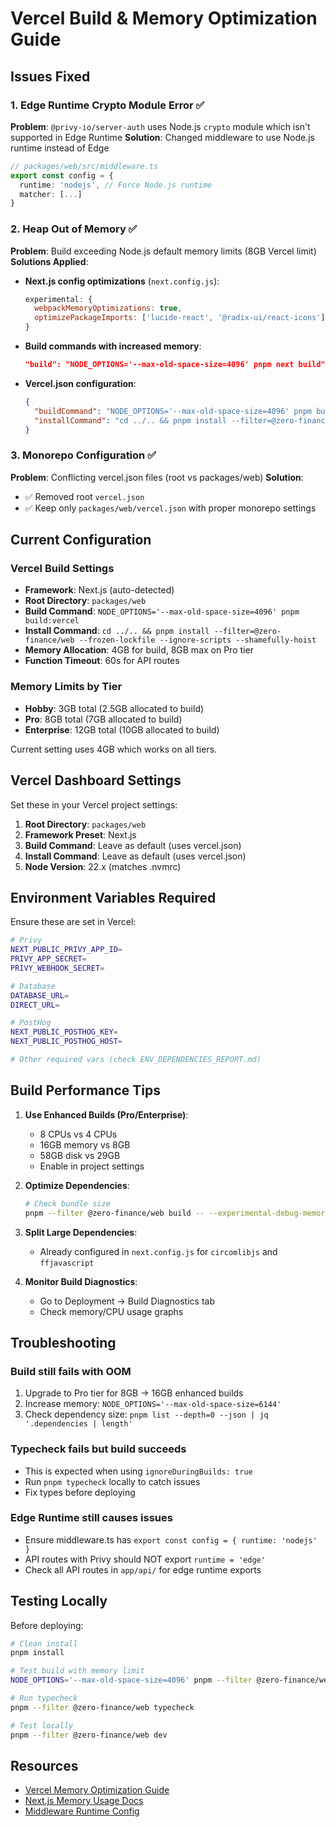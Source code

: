 # Vercel Build & Memory Optimization Guide

## Issues Fixed

### 1. Edge Runtime Crypto Module Error ✅

**Problem**: `@privy-io/server-auth` uses Node.js `crypto` module which isn't supported in Edge Runtime
**Solution**: Changed middleware to use Node.js runtime instead of Edge

```typescript
// packages/web/src/middleware.ts
export const config = {
  runtime: 'nodejs', // Force Node.js runtime
  matcher: [...]
}
```

### 2. Heap Out of Memory ✅

**Problem**: Build exceeding Node.js default memory limits (8GB Vercel limit)
**Solutions Applied**:

- **Next.js config optimizations** (`next.config.js`):

  ```javascript
  experimental: {
    webpackMemoryOptimizations: true,
    optimizePackageImports: ['lucide-react', '@radix-ui/react-icons'],
  }
  ```

- **Build commands with increased memory**:

  ```json
  "build": "NODE_OPTIONS='--max-old-space-size=4096' pnpm next build"
  ```

- **Vercel.json configuration**:
  ```json
  {
    "buildCommand": "NODE_OPTIONS='--max-old-space-size=4096' pnpm build:vercel",
    "installCommand": "cd ../.. && pnpm install --filter=@zero-finance/web --frozen-lockfile --ignore-scripts --shamefully-hoist"
  }
  ```

### 3. Monorepo Configuration ✅

**Problem**: Conflicting vercel.json files (root vs packages/web)
**Solution**:

- ✅ Removed root `vercel.json`
- ✅ Keep only `packages/web/vercel.json` with proper monorepo settings

## Current Configuration

### Vercel Build Settings

- **Framework**: Next.js (auto-detected)
- **Root Directory**: `packages/web`
- **Build Command**: `NODE_OPTIONS='--max-old-space-size=4096' pnpm build:vercel`
- **Install Command**: `cd ../.. && pnpm install --filter=@zero-finance/web --frozen-lockfile --ignore-scripts --shamefully-hoist`
- **Memory Allocation**: 4GB for build, 8GB max on Pro tier
- **Function Timeout**: 60s for API routes

### Memory Limits by Tier

- **Hobby**: 3GB total (2.5GB allocated to build)
- **Pro**: 8GB total (7GB allocated to build)
- **Enterprise**: 12GB total (10GB allocated to build)

Current setting uses 4GB which works on all tiers.

## Vercel Dashboard Settings

Set these in your Vercel project settings:

1. **Root Directory**: `packages/web`
2. **Framework Preset**: Next.js
3. **Build Command**: Leave as default (uses vercel.json)
4. **Install Command**: Leave as default (uses vercel.json)
5. **Node Version**: 22.x (matches .nvmrc)

## Environment Variables Required

Ensure these are set in Vercel:

```bash
# Privy
NEXT_PUBLIC_PRIVY_APP_ID=
PRIVY_APP_SECRET=
PRIVY_WEBHOOK_SECRET=

# Database
DATABASE_URL=
DIRECT_URL=

# PostHog
NEXT_PUBLIC_POSTHOG_KEY=
NEXT_PUBLIC_POSTHOG_HOST=

# Other required vars (check ENV_DEPENDENCIES_REPORT.md)
```

## Build Performance Tips

1. **Use Enhanced Builds (Pro/Enterprise)**:
   - 8 CPUs vs 4 CPUs
   - 16GB memory vs 8GB
   - 58GB disk vs 29GB
   - Enable in project settings

2. **Optimize Dependencies**:

   ```bash
   # Check bundle size
   pnpm --filter @zero-finance/web build -- --experimental-debug-memory-usage
   ```

3. **Split Large Dependencies**:
   - Already configured in `next.config.js` for `circomlibjs` and `ffjavascript`

4. **Monitor Build Diagnostics**:
   - Go to Deployment → Build Diagnostics tab
   - Check memory/CPU usage graphs

## Troubleshooting

### Build still fails with OOM

1. Upgrade to Pro tier for 8GB → 16GB enhanced builds
2. Increase memory: `NODE_OPTIONS='--max-old-space-size=6144'`
3. Check dependency size: `pnpm list --depth=0 --json | jq '.dependencies | length'`

### Typecheck fails but build succeeds

- This is expected when using `ignoreDuringBuilds: true`
- Run `pnpm typecheck` locally to catch issues
- Fix types before deploying

### Edge Runtime still causes issues

- Ensure middleware.ts has `export const config = { runtime: 'nodejs' }`
- API routes with Privy should NOT export `runtime = 'edge'`
- Check all API routes in `app/api/` for edge runtime exports

## Testing Locally

Before deploying:

```bash
# Clean install
pnpm install

# Test build with memory limit
NODE_OPTIONS='--max-old-space-size=4096' pnpm --filter @zero-finance/web build

# Run typecheck
pnpm --filter @zero-finance/web typecheck

# Test locally
pnpm --filter @zero-finance/web dev
```

## Resources

- [Vercel Memory Optimization Guide](https://vercel.com/guides/troubleshooting-sigkill-out-of-memory-errors)
- [Next.js Memory Usage Docs](https://nextjs.org/docs/app/guides/memory-usage)
- [Middleware Runtime Config](https://nextjs.org/docs/app/building-your-application/routing/middleware#runtime)
